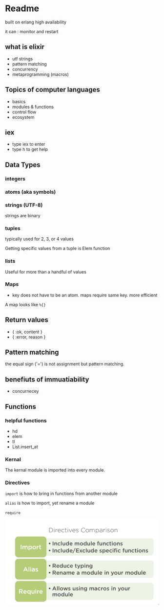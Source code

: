 # Readme

built on erlang
high availability

it can :
monitor and restart

## what is elixir
- utf strings
- pattern matching
- concurrency
- metaprogramming (macros)

## Topics of computer languages
- basics
- modules & functions
- control flow
- ecosystem

## iex
- type iex to enter
- type h to get help

## Data Types

### integers

### atoms (aka symbols)

### strings (UTF-8)
strings are binary

### tuples
typically used for 2, 3, or 4 values

Getting specific values from a tuple is Elem function

### lists
Useful for more than a handful of values

### Maps

- key does not have to be an atom. maps require same key. more efficient

A map looks like `%{}`

## Return values
- { :ok, content }
- { :error, reason }

## Pattern matching

the equal sign ('=') is not assignment but pattern matching.

## benefiuts of immuatiability

- concurnecey

## Functions

### helpful functions
- hd
- elem
- tl
- List.insert_at


### Kernal
The kernal module is imported into every module.


### Directives
`import` is how to bring in functions from another module

`alias` is how to import, yet rename a module

`require`

![](./images/diretives.png)